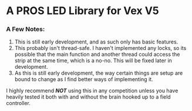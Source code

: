 # A PROS LED Library for Vex V5

### A Few Notes:
1) This is still early development, and as such only has basic features.
2) This probably isn't thread-safe. I haven't implemented any locks, so its possible that the main function and another thread could access the strip at the same time, which is a no-no. This will be fixed later in development.
3) As this is still early development, the way certain things are setup are bound to change as I find better ways of implementing it.

I highly recommend __*NOT*__ using this in any competition unless you have heavily tested it both with and without the brain hooked up to a field controller.